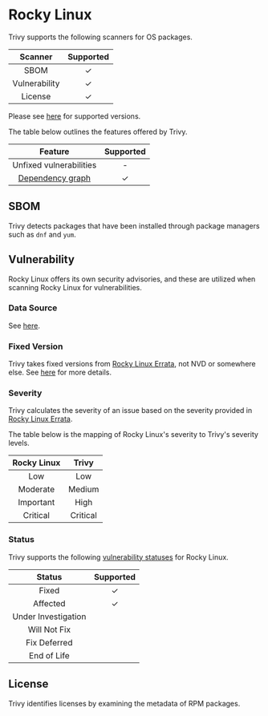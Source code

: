 # Rocky Linux
Trivy supports the following scanners for OS packages.

|    Scanner    | Supported |
| :-----------: | :-------: |
|     SBOM      |     ✓     |
| Vulnerability |     ✓     |
|    License    |     ✓     |

Please see [here](index.md#supported-os) for supported versions.

The table below outlines the features offered by Trivy.

|               Feature                | Supported |
|:------------------------------------:|:---------:|
|       Unfixed vulnerabilities        |     -     |
| [Dependency graph][dependench-graph] |     ✓     |

## SBOM
Trivy detects packages that have been installed through package managers such as `dnf` and `yum`.

## Vulnerability
Rocky Linux offers its own security advisories, and these are utilized when scanning Rocky Linux for vulnerabilities.

### Data Source
See [here](../../scanner/vulnerability.md#data-sources).

### Fixed Version
Trivy takes fixed versions from [Rocky Linux Errata][errata], not NVD or somewhere else.
See [here](../../scanner/vulnerability.md#data-source-selection) for more details.

### Severity
Trivy calculates the severity of an issue based on the severity provided in [Rocky Linux Errata][errata].

The table below is the mapping of Rocky Linux's severity to Trivy's severity levels.

| Rocky Linux |  Trivy   |
| :---------: | :------: |
|     Low     |   Low    |
|  Moderate   |  Medium  |
|  Important  |   High   |
|  Critical   | Critical |

### Status
Trivy supports the following [vulnerability statuses] for Rocky Linux.

|       Status        | Supported |
| :-----------------: | :-------: |
|        Fixed        |     ✓     |
|      Affected       |     ✓     |
| Under Investigation |           |
|    Will Not Fix     |           |
|    Fix Deferred     |           |
|     End of Life     |           |


## License
Trivy identifies licenses by examining the metadata of RPM packages.

[dependench-graph]: ../../configuration/reporting.md#show-origins-of-vulnerable-dependencies
[updateinfo]: https://download.rockylinux.org/pub/rocky/
[errata]: https://errata.rockylinux.org/

[vulnerability statuses]: ../../configuration/filtering.md#by-status